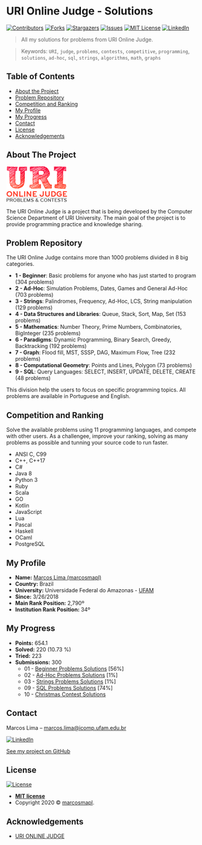 # URI Online Judge - Solutions

[![Contributors][contributors-shield]][contributors-url]
[![Forks][forks-shield]][forks-url]
[![Stargazers][stars-shield]][stars-url]
[![Issues][issues-shield]][issues-url]
[![MIT License][license-shield]][license-url]
[![LinkedIn][linkedin-shield]][linkedin-url]

> All my solutions for problems from URI Online Judge.

> Keywords: `URI`, `judge`, `problems`, `contests`, `competitive`, `programming`, `solutions`, `ad-hoc`, `sql`, `strings`, `algorithms`, `math`, `graphs`

<!-- TABLE OF CONTENTS -->
## Table of Contents

* [About the Project](#about-the-project)
* [Problem Repository](#problem-repository)
* [Competition and Ranking](#competition-and-ranking)
* [My Profile](#my-profile)
* [My Progress](#my-progress)
* [Contact](#contact)
* [License](#license)
* [Acknowledgements](#acknowledgements)

## About The Project

![](uri-logo.png)

The URI Online Judge is a project that is being developed by the Computer Science Department of URI University. The main goal of the project is to provide programming practice and knowledge sharing.

## Problem Repository

The URI Online Judge contains more than 1000 problems divided in 8 big categories.

* <strong>1 - Beginner</strong>: Basic problems for anyone who has just started to program (304 problems)
* <strong>2 - Ad-Hoc</strong>: Simulation Problems, Dates, Games and General Ad-Hoc (703 problems)
* <strong>3 - Strings</strong>: Palindromes, Frequency, Ad-Hoc, LCS, String manipulation (129 problems)
* <strong>4 - Data Structures and Libraries</strong>: Queue, Stack, Sort, Map, Set (153 problems)
* <strong>5 - Mathematics</strong>: Number Theory, Prime Numbers, Combinatories, BigInteger (235 problems)
* <strong>6 - Paradigms</strong>: Dynamic Programming, Binary Search, Greedy, Backtracking (192 problems)
* <strong>7 - Graph</strong>: Flood fill, MST, SSSP, DAG, Maximum Flow, Tree (232 problems)
* <strong>8 - Computational Geometry</strong>: Points and Lines, Polygon (73 problems)
* <strong>9 - SQL</strong>: Query Languages: SELECT, INSERT, UPDATE, DELETE, CREATE (48 problems)

This division help the users to focus on specific programming topics. All problems are available in Portuguese and English.

## Competition and Ranking

Solve the available problems using 11 programming languages, and compete with other users. As a challengee, improve your ranking, solving as many problems as possible and tunning your source code to run faster.
* ANSI C, C99
* C++, C++17
* C#
* Java 8
* Python 3
* Ruby
* Scala
* GO
* Kotlin
* JavaScript
* Lua
* Pascal
* Haskell
* OCaml
* PostgreSQL

## My Profile
* <b>Name:</b> <a href="https://www.urionlinejudge.com.br/judge/en/profile/242402">Marcos Lima (marcosmapl)</a>
* <b>Country:</b> Brazil
* <b>University:</b> Universidade Federal do Amazonas - <a href="https://www.urionlinejudge.com.br/judge/en/users/university/ufam">UFAM</a>
* <b>Since:</b> 3/26/2018
* <b>Main Rank Position:</b> 2,790º
* <b>Institution Rank Position:</b> 34º

## My Progress
* <b>Points:</b> 654.1
* <b>Solved:</b> 220 (10.73 %)
* <b>Tried:</b> 223
* <b>Submissions:</b> 300
	* 01 - [Beginner Problems Solutions](https://github.com/limadmarcos/uri-solutions/tree/master/01-beginner) [56%]
	* 02 - [Ad-Hoc Problems Solutions](https://github.com/limadmarcos/uri-solutions/tree/master/02-ad-hoc) [1%]
	* 03 - [Strings Problems Solutions](https://github.com/limadmarcos/uri-solutions/tree/master/03-strings) [1%]
	* 09 - [SQL Problems Solutions](https://github.com/limadmarcos/uri-solutions/tree/master/09-sql) [74%]
	* 10 - [Christmas Contest Solutions](https://github.com/limadmarcos/uri-solutions/tree/master/contest-christmas)

<!-- Markdown link & img dfn's -->
[wiki]: https://github.com/marcosmapl/uri-solutions/wiki
[linkedin-shield]: https://img.shields.io/badge/-LinkedIn-black.svg?style=flat-square&logo=linkedin&colorB=555
[linkedin-url]: https://linkedin.com/in/marcosmapl
[contributors-shield]: https://img.shields.io/github/contributors/othneildrew/Best-README-Template.svg?style=flat-square
[contributors-url]: https://github.com/marcosmapl/uri-solutions/graphs/contributors
[forks-shield]: https://img.shields.io/github/forks/marcosmapl/uri-solutions.svg?style=flat-square
[forks-url]: https://github.com/marcosmapl/uri-solutions/network/members
[stars-shield]: https://img.shields.io/github/stars/marcosmapl/uri-solutions.svg?style=flat-square
[stars-url]: https://github.com/marcosmapl/uri-solutions/stargazers
[issues-shield]: https://img.shields.io/github/issues/marcosmapl/uri-solutions.svg?style=flat-square
[issues-url]: https://github.com/marcosmapl/uri-solutions/issues
[license-shield]: https://img.shields.io/github/license/marcosmapl/uri-solutions.svg?style=flat-square
[license-url]: https://github.com/marcosmapl/uri-solutions/blob/master/LICENSE.txt

## Contact

Marcos Lima  – marcos.lima@icomp.ufam.edu.br

[![LinkedIn][linkedin-shield]][linkedin-url]

[See my project on GitHub](https://github.com/marcosmapl/uri-solutions/)

## License

[![License](http://img.shields.io/:license-mit-blue.svg?style=flat-square)](http://badges.mit-license.org)

- **[MIT license](http://opensource.org/licenses/mit-license.php)**	
- Copyright 2020 © <a href="https://www.linkedin.com/in/marcosmapl" target="_blank">marcosmapl</a>.

<!-- ACKNOWLEDGEMENTS -->
## Acknowledgements
* [URI ONLINE JUDGE](https://www.urionlinejudge.com.br/)

